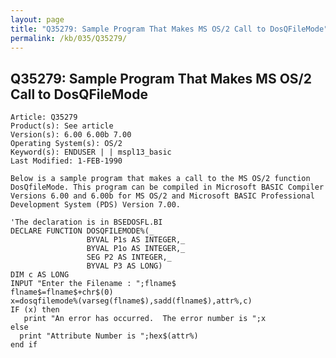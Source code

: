 ```yaml
---
layout: page
title: "Q35279: Sample Program That Makes MS OS/2 Call to DosQFileMode"
permalink: /kb/035/Q35279/
---
```


## Q35279: Sample Program That Makes MS OS/2 Call to DosQFileMode

	Article: Q35279
	Product(s): See article
	Version(s): 6.00 6.00b 7.00
	Operating System(s): OS/2
	Keyword(s): ENDUSER | | mspl13_basic
	Last Modified: 1-FEB-1990
	
	Below is a sample program that makes a call to the MS OS/2 function
	DosQfileMode. This program can be compiled in Microsoft BASIC Compiler
	Versions 6.00 and 6.00b for MS OS/2 and Microsoft BASIC Professional
	Development System (PDS) Version 7.00.
	
	'The declaration is in BSEDOSFL.BI
	DECLARE FUNCTION DOSQFILEMODE%(_
	                 BYVAL P1s AS INTEGER,_
	                 BYVAL P1o AS INTEGER,_
	                 SEG P2 AS INTEGER,_
	                 BYVAL P3 AS LONG)
	DIM c AS LONG
	INPUT "Enter the Filename : ";flname$
	flname$=flname$+chr$(0)
	x=dosqfilemode%(varseg(flname$),sadd(flname$),attr%,c)
	IF (x) then
	   print "An error has occurred.  The error number is ";x
	else
	  print "Attribute Number is ";hex$(attr%)
	end if

